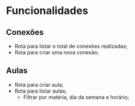 # Funcionalidades

## Conexões

- Rota para listar o total de  conexões realizadas;
- Rota para criar uma nova conexão;

## Aulas

- Rota para criar aula;
- Rota para listar aulas;
    - Filtrar por matéria, dia da semana e horário;